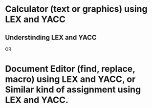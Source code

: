 # Calculator (text or graphics) using LEX and YACC 

## Understinding LEX and YACC



OR

# Document Editor (find, replace, macro) using LEX and YACC, or Similar kind of assignment using LEX and YACC.